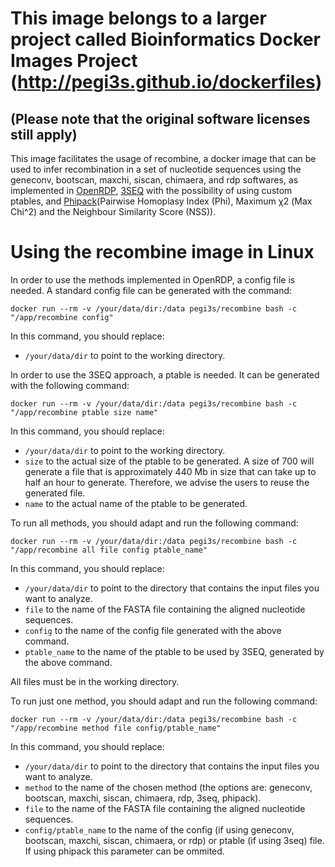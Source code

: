 

# This image belongs to a larger project called Bioinformatics Docker Images Project (http://pegi3s.github.io/dockerfiles)
## (Please note that the original software licenses still apply)

This image facilitates the usage of recombine, a docker image that can be used to infer recombination in a set of nucleotide sequences using the geneconv, bootscan, maxchi, siscan, chimaera, and rdp softwares, as implemented in [OpenRDP](https://github.com/PoonLab/OpenRDP), [3SEQ](https://mol.ax/software/3seq/) with the possibility of using custom ptables, and [Phipack](https://www.maths.otago.ac.nz/~dbryant/software/phimanual.pdf)(Pairwise Homoplasy Index (Phi), Maximum χ2 (Max Chi^2) and the Neighbour Similarity Score (NSS)).

# Using the recombine image in Linux

In order to use the methods implemented in OpenRDP, a config file is needed. A standard config file can be generated with the command:

`docker run --rm -v /your/data/dir:/data pegi3s/recombine bash -c "/app/recombine config"`

In this command, you should replace:
- `/your/data/dir` to point to the working directory.

In order to use the 3SEQ approach, a ptable is needed. It can be generated with the following command:

`docker run --rm -v /your/data/dir:/data pegi3s/recombine bash -c "/app/recombine ptable size name"`

In this command, you should replace:
- `/your/data/dir` to point to the working directory.
- `size` to the actual size of the ptable to be generated. A size of 700 will generate a file that is approximately 440 Mb in size that can take up to half an hour to generate. Therefore, we advise the users to reuse the generated file.
- `name` to the actual name of the ptable to be generated.

To run all methods, you should adapt and run the following command:

`docker run --rm -v /your/data/dir:/data pegi3s/recombine bash -c "/app/recombine all file config ptable_name"`

In this command, you should replace:
- `/your/data/dir` to point to the directory that contains the input files you want to analyze.
- `file` to the name of the FASTA file containing the aligned nucleotide sequences.
- `config` to the name of the config file generated with the above command.
- `ptable_name` to the name of the ptable to be used by 3SEQ, generated by the above command.

All files must be in the working directory.

To run just one method, you should adapt and run the following command:

`docker run --rm -v /your/data/dir:/data pegi3s/recombine bash -c "/app/recombine method file config/ptable_name"`

In this command, you should replace:
- `/your/data/dir` to point to the directory that contains the input files you want to analyze.
- `method` to the name of the chosen method (the options are: geneconv, bootscan, maxchi, siscan, chimaera, rdp, 3seq, phipack).
- `file` to the name of the FASTA file containing the aligned nucleotide sequences.
- `config/ptable_name` to the name of the config (if using geneconv, bootscan, maxchi, siscan, chimaera, or rdp) or ptable (if using 3seq) file. If using phipack this parameter can be ommited.


